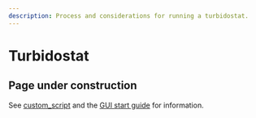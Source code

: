 ```yaml
---
description: Process and considerations for running a turbidostat.
---
```


# Turbidostat

## Page under construction

See [custom\_script](../software/dpu-code-structure/custom\_script.py.md) and the [GUI start guide](starting-an-experiment/gui-start-guide.md) for information.

